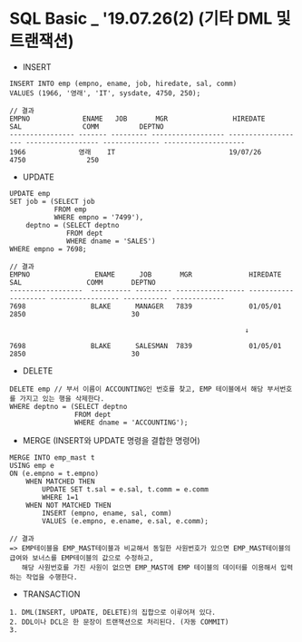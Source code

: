 # SQL Basic _ '19.07.26(2) (기타 DML 및 트랜잭션)
    
   
   * INSERT
   
    INSERT INTO emp (empno, ename, job, hiredate, sal, comm)
    VALUES (1966, '영래', 'IT', sysdate, 4750, 250);
    
    // 결과
    EMPNO             ENAME   JOB       MGR                HIREDATE            SAL               COMM          DEPTNO                 
    ---------------- ------- --------- ------------------ ------------------- ------------------ -------------- -------------------- 
    1966             영래    IT                            19/07/26            4750               250                                


   * UPDATE
   
    UPDATE emp
    SET job = (SELECT job
               FROM emp
               WHERE empno = '7499'),
        deptno = (SELECT deptno
                  FROM dept
                  WHERE dname = 'SALES')
    WHERE empno = 7698;
    
    // 결과
    EMPNO                ENAME      JOB       MGR              HIREDATE              SAL                COMM       DEPTNO
    ------------------  ---------- --------- ----------------- -------------------- ----------------- ----------- -------------
    7698                BLAKE      MANAGER   7839              01/05/01             2850                          30                     
                                                        
                                                              ↓
                                                              
    7698                BLAKE      SALESMAN  7839              01/05/01             2850                          30
    
    
   * DELETE
   
    DELETE emp // 부서 이름이 ACCOUNTING인 번호를 찾고, EMP 테이블에서 해당 부서번호를 가지고 있는 행을 삭제한다.
    WHERE deptno = (SELECT deptno
                    FROM dept
                    WHERE dname = 'ACCOUNTING');
    
    
   * MERGE (INSERT와 UPDATE 명령을 결합한 명령어)
   
    MERGE INTO emp_mast t
    USING emp e 
    ON (e.empno = t.empno)
        WHEN MATCHED THEN
            UPDATE SET t.sal = e.sal, t.comm = e.comm
            WHERE 1=1
        WHEN NOT MATCHED THEN
            INSERT (empno, ename, sal, comm)
            VALUES (e.empno, e.ename, e.sal, e.comm);
    
    // 결과
    => EMP테이블을 EMP_MAST테이블과 비교해서 동일한 사원번호가 있으면 EMP_MAST테이블의 급여와 보너스를 EMP테이블의 값으로 수정하고,
       해당 사원번호를 가진 사원이 없으면 EMP_MAST에 EMP 테이블의 데이터를 이용해서 입력하는 작업을 수행한다.


   * TRANSACTION
   
    1. DML(INSERT, UPDATE, DELETE)의 집합으로 이루어져 있다.
    2. DDL이나 DCL은 한 문장이 트랜잭션으로 처리된다. (자동 COMMIT)
    3. 

